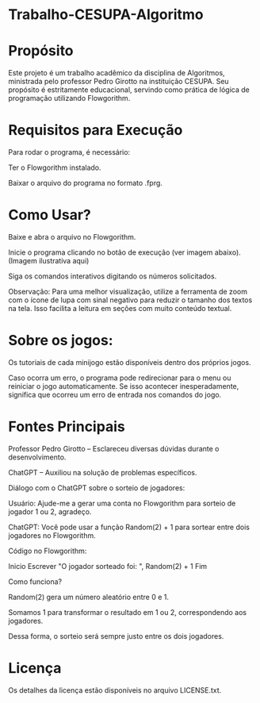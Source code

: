 # Trabalho-CESUPA-Algoritmo

# Propósito

Este projeto é um trabalho acadêmico da disciplina de Algoritmos, ministrada pelo professor Pedro Girotto na instituição CESUPA. Seu propósito é estritamente educacional, servindo como prática de lógica de programação utilizando Flowgorithm.

# Requisitos para Execução

Para rodar o programa, é necessário:

Ter o Flowgorithm instalado.

Baixar o arquivo do programa no formato .fprg.

# Como Usar?

Baixe e abra o arquivo no Flowgorithm.

Inicie o programa clicando no botão de execução (ver imagem abaixo).(Imagem ilustrativa aqui)

Siga os comandos interativos digitando os números solicitados.

Observação: Para uma melhor visualização, utilize a ferramenta de zoom com o ícone de lupa com sinal negativo para reduzir o tamanho dos textos na tela. Isso facilita a leitura em seções com muito conteúdo textual.

# Sobre os jogos:

Os tutoriais de cada minijogo estão disponíveis dentro dos próprios jogos.

Caso ocorra um erro, o programa pode redirecionar para o menu ou reiniciar o jogo automaticamente. Se isso acontecer inesperadamente, significa que ocorreu um erro de entrada nos comandos do jogo.

# Fontes Principais

Professor Pedro Girotto – Esclareceu diversas dúvidas durante o desenvolvimento.

ChatGPT – Auxiliou na solução de problemas específicos.

Diálogo com o ChatGPT sobre o sorteio de jogadores:

Usuário: Ajude-me a gerar uma conta no Flowgorithm para sorteio de jogador 1 ou 2, agradeço.

ChatGPT: Você pode usar a função Random(2) + 1 para sortear entre dois jogadores no Flowgorithm.

Código no Flowgorithm:

Inicio
    Escrever "O jogador sorteado foi: ", Random(2) + 1
Fim

Como funciona?

Random(2) gera um número aleatório entre 0 e 1.

Somamos 1 para transformar o resultado em 1 ou 2, correspondendo aos jogadores.

Dessa forma, o sorteio será sempre justo entre os dois jogadores.

# Licença

Os detalhes da licença estão disponíveis no arquivo LICENSE.txt.
